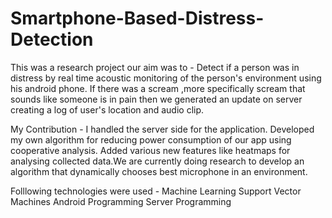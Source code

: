 # Smartphone-Based-Distress-Detection

This was a research project our aim was to -
Detect if a person was in distress by real time acoustic monitoring of the person's environment using his android phone. 
If there was a scream ,more specifically scream that sounds like someone is in pain then we generated an update on server creating a log of user's
location and audio clip.

My Contribution - 
I handled the server side for the application.
Developed my own algorithm for reducing power consumption of our app using cooperative analysis.
 Added various new features like heatmaps for analysing collected data.We are currently doing research to develop an algorithm that 
dynamically chooses best microphone in an environment. 


Folllowing technologies were used -
Machine Learning
Support Vector Machines
Android Programming
Server Programming